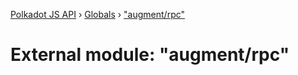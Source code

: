 [Polkadot JS API](../README.md) › [Globals](../globals.md) › ["augment/rpc"](_augment_rpc_.md)

# External module: "augment/rpc"


